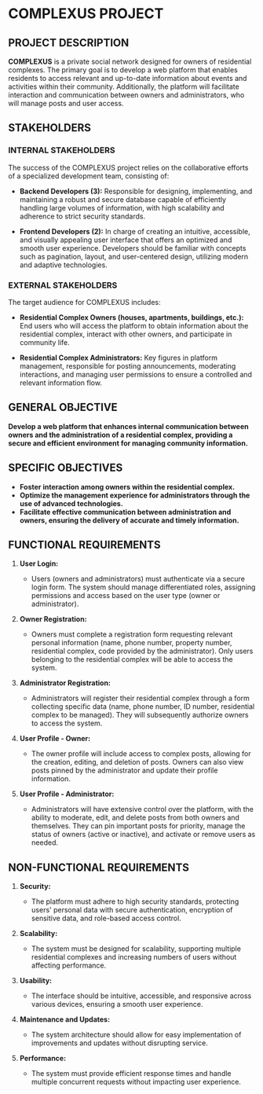 # COMPLEXUS PROJECT

## PROJECT DESCRIPTION

**COMPLEXUS** is a private social network designed for owners of residential complexes. The primary goal is to develop a web platform that enables residents to access relevant and up-to-date information about events and activities within their community. Additionally, the platform will facilitate interaction and communication between owners and administrators, who will manage posts and user access.

## STAKEHOLDERS

### INTERNAL STAKEHOLDERS

The success of the COMPLEXUS project relies on the collaborative efforts of a specialized development team, consisting of:

- **Backend Developers (3):** Responsible for designing, implementing, and maintaining a robust and secure database capable of efficiently handling large volumes of information, with high scalability and adherence to strict security standards.

- **Frontend Developers (2):** In charge of creating an intuitive, accessible, and visually appealing user interface that offers an optimized and smooth user experience. Developers should be familiar with concepts such as pagination, layout, and user-centered design, utilizing modern and adaptive technologies.

### EXTERNAL STAKEHOLDERS

The target audience for COMPLEXUS includes:

- **Residential Complex Owners (houses, apartments, buildings, etc.):** End users who will access the platform to obtain information about the residential complex, interact with other owners, and participate in community life.

- **Residential Complex Administrators:** Key figures in platform management, responsible for posting announcements, moderating interactions, and managing user permissions to ensure a controlled and relevant information flow.

## GENERAL OBJECTIVE

**Develop a web platform that enhances internal communication between owners and the administration of a residential complex, providing a secure and efficient environment for managing community information.**

## SPECIFIC OBJECTIVES

- **Foster interaction among owners within the residential complex.**
- **Optimize the management experience for administrators through the use of advanced technologies.**
- **Facilitate effective communication between administration and owners, ensuring the delivery of accurate and timely information.**

## FUNCTIONAL REQUIREMENTS

1. **User Login:**
   - Users (owners and administrators) must authenticate via a secure login form. The system should manage differentiated roles, assigning permissions and access based on the user type (owner or administrator).

2. **Owner Registration:**
   - Owners must complete a registration form requesting relevant personal information (name, phone number, property number, residential complex, code provided by the administrator). Only users belonging to the residential complex will be able to access the system.

3. **Administrator Registration:**
   - Administrators will register their residential complex through a form collecting specific data (name, phone number, ID number, residential complex to be managed). They will subsequently authorize owners to access the system.

4. **User Profile - Owner:**
   - The owner profile will include access to complex posts, allowing for the creation, editing, and deletion of posts. Owners can also view posts pinned by the administrator and update their profile information.

5. **User Profile - Administrator:**
   - Administrators will have extensive control over the platform, with the ability to moderate, edit, and delete posts from both owners and themselves. They can pin important posts for priority, manage the status of owners (active or inactive), and activate or remove users as needed.

## NON-FUNCTIONAL REQUIREMENTS

1. **Security:**
   - The platform must adhere to high security standards, protecting users' personal data with secure authentication, encryption of sensitive data, and role-based access control.

2. **Scalability:**
   - The system must be designed for scalability, supporting multiple residential complexes and increasing numbers of users without affecting performance.

3. **Usability:**
   - The interface should be intuitive, accessible, and responsive across various devices, ensuring a smooth user experience.

4. **Maintenance and Updates:**
   - The system architecture should allow for easy implementation of improvements and updates without disrupting service.

5. **Performance:**
   - The system must provide efficient response times and handle multiple concurrent requests without impacting user experience.
